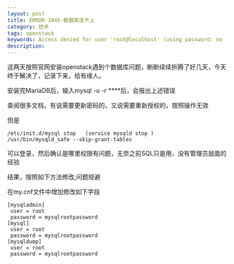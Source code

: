 ```yaml
---
layout: post
title: ERROR-1045-数据库连不上
category: 技术
tags: openstack
keywords: Access denied for user 'root@localhost' (using password: no )
description: 
---
```


这两天按照官网安装openstack遇到个数据库问题，断断续续折腾了好几天，今天终于解决了，记录下来，给有缘人。

安装完MariaDB后，输入mysql -u -r   ****后，会报出上述错误

查阅很多文档，有说需要更新密码的，又说需要重新授权的，按照操作无效

但是

    /etc/init.d/mysql stop   (service mysqld stop )
    /usr/bin/mysqld_safe --skip-grant-tables

可以登录，然后确认是哪里权限有问题，无奈之前SQL只是用，没有管理员层面的经验

结果，按照如下方法修改,问题规避

在my.cnf文件中增加修改如下字段
    
    [mysqladmin]
     user = root
     password = mysqlrootpassword
    [mysql]
     user = root
     password = mysqlrootpassword
    [mysqldump]
     user = root
     password = mysqlrootpassword
    





